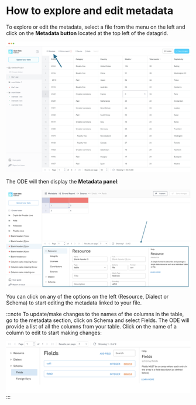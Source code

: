 # How to explore and edit metadata

To explore or edit the metadata, select a file from the menu on the left and click on the **Metadata button** located at the top left of the datagrid.

![Metadata Button](./assets/explore-edit-metadata/metadata-button.png)

The ODE will then display the **Metadata panel**:

![Metadata panel](./assets/explore-edit-metadata/metadata-panel.png)

You can click on any of the options on the left (Resource, Dialect or Schema) to start editing the metadata linked to your file.

:::note
To update/make changes to the names of the columns in the table, go to the metadata section, click on Schema and select Fields. The ODE will provide a list of all the columns from your table. Click on the name of a column to edit to start making changes:

![Changing column names](./assets/explore-edit-metadata/changing-column-names.png)
:::
